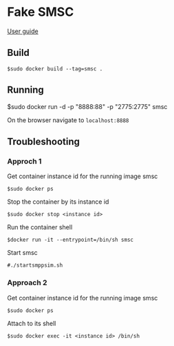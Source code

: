 # Fake SMSC

[User guide](http://seleniumsoftware.com/user-guide.htm)

## Build

```
$sudo docker build --tag=smsc .
```

## Running

$sudo docker run -d -p "8888:88" -p "2775:2775" smsc

On the browser navigate to `localhost:8888`

## Troubleshooting

### Approch 1

Get container instance id for the running image smsc

```
$sudo docker ps
```

Stop the container by its instance id

```
$sudo docker stop <instance id>
```

Run the container shell

```
$docker run -it --entrypoint=/bin/sh smsc
```

Start smsc
```
#./startsmppsim.sh
```

### Approach 2

Get container instance id for the running image smsc

```
$sudo docker ps
```

Attach to its shell
```
$sudo docker exec -it <instance id> /bin/sh
```

